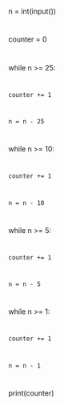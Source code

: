 #
n = int(input())
#
counter = 0
#
while n >= 25:
#
    counter += 1
#
    n = n - 25
#
while n >= 10:
#
    counter += 1
#
    n = n - 10
#
while n >= 5:
#
    counter += 1
#
    n = n - 5
#
while n >= 1:
#
    counter += 1
#
    n = n - 1
#
print(counter)
